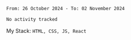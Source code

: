 <!--START_SECTION:waka-->

```txt
From: 26 October 2024 - To: 02 November 2024

No activity tracked
```

<!--END_SECTION:waka-->
My Stack: `HTML, CSS, JS, React`
